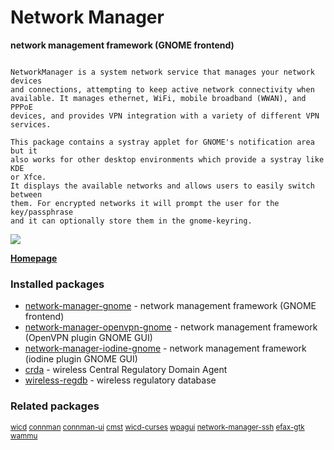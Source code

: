 # Network Manager

__network management framework (GNOME frontend)__

```

NetworkManager is a system network service that manages your network devices
and connections, attempting to keep active network connectivity when
available. It manages ethernet, WiFi, mobile broadband (WWAN), and PPPoE
devices, and provides VPN integration with a variety of different VPN
services.

This package contains a systray applet for GNOME's notification area but it
also works for other desktop environments which provide a systray like KDE
or Xfce.
It displays the available networks and allows users to easily switch between
them. For encrypted networks it will prompt the user for the key/passphrase
and it can optionally store them in the gnome-keyring.

```

![](https://screenshots.debian.net/thumbnail/network-manager-gnome/)


 **[Homepage](http://www.gnome.org/projects/NetworkManager/)**

### Installed packages

* [network-manager-gnome](https://packages.debian.org/jessie/network-manager-gnome) - network management framework (GNOME frontend)
* [network-manager-openvpn-gnome](https://packages.debian.org/jessie/network-manager-openvpn-gnome) - network management framework (OpenVPN plugin GNOME GUI)
* [network-manager-iodine-gnome](https://packages.debian.org/jessie/network-manager-iodine-gnome) - network management framework (iodine plugin GNOME GUI)
* [crda](https://packages.debian.org/jessie/crda) - wireless Central Regulatory Domain Agent
* [wireless-regdb](https://packages.debian.org/jessie/wireless-regdb) - wireless regulatory database

### Related packages

<sub> [wicd](https://packages.debian.org/jessie/wicd) [connman](https://packages.debian.org/jessie/connman) [connman-ui](https://packages.debian.org/jessie/connman-ui) [cmst](https://packages.debian.org/jessie/cmst) [wicd-curses](https://packages.debian.org/jessie/wicd-curses) [wpagui](https://packages.debian.org/jessie/wpagui) [network-manager-ssh](https://packages.debian.org/jessie/network-manager-ssh) [efax-gtk](https://packages.debian.org/jessie/efax-gtk) [wammu](https://packages.debian.org/jessie/wammu)  </sub>

